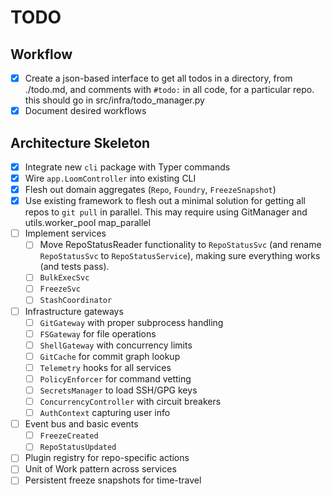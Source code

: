 # TODO

## Workflow
- [x] Create a json-based interface to get all todos in a directory, from ./todo.md, and comments with `#todo:` in all code, for a particular repo. this should go in src/infra/todo_manager.py
- [x] Document desired workflows

## Architecture Skeleton
- [x] Integrate new `cli` package with Typer commands
- [x] Wire `app.LoomController` into existing CLI
- [x] Flesh out domain aggregates (`Repo`, `Foundry`, `FreezeSnapshot`)
- [x] Use existing framework to flesh out a minimal solution for getting all repos to `git pull` in parallel. This may require using GitManager and utils.worker_pool map_parallel
- [ ] Implement services
  - [ ] Move RepoStatusReader functionality to `RepoStatusSvc` (and rename `RepoStatusSvc` to `RepoStatusService`), making sure everything works (and tests pass).
  - [ ] `BulkExecSvc`
  - [ ] `FreezeSvc`
  - [ ] `StashCoordinator`
- [ ] Infrastructure gateways
  - [ ] `GitGateway` with proper subprocess handling
  - [ ] `FSGateway` for file operations
  - [ ] `ShellGateway` with concurrency limits
  - [ ] `GitCache` for commit graph lookup
  - [ ] `Telemetry` hooks for all services
  - [ ] `PolicyEnforcer` for command vetting
  - [ ] `SecretsManager` to load SSH/GPG keys
  - [ ] `ConcurrencyController` with circuit breakers
  - [ ] `AuthContext` capturing user info
- [ ] Event bus and basic events
  - [ ] `FreezeCreated`
  - [ ] `RepoStatusUpdated`
- [ ] Plugin registry for repo-specific actions
- [ ] Unit of Work pattern across services
- [ ] Persistent freeze snapshots for time-travel
